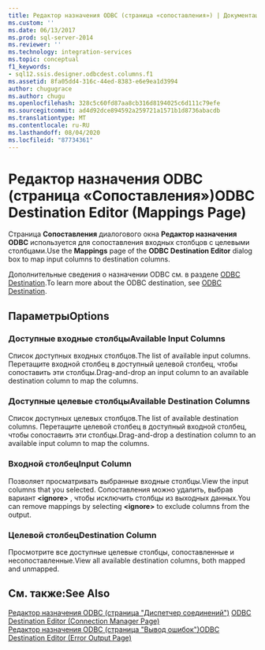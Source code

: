 ```yaml
---
title: Редактор назначения ODBC (страница «сопоставления») | Документация Майкрософт
ms.custom: ''
ms.date: 06/13/2017
ms.prod: sql-server-2014
ms.reviewer: ''
ms.technology: integration-services
ms.topic: conceptual
f1_keywords:
- sql12.ssis.designer.odbcdest.columns.f1
ms.assetid: 8fa05dd4-316c-44ed-8383-e6e9ea1d3994
author: chugugrace
ms.author: chugu
ms.openlocfilehash: 328c5c60fd87aa8cb316d8194025c6d111c79efe
ms.sourcegitcommit: ad4d92dce894592a259721a1571b1d8736abacdb
ms.translationtype: MT
ms.contentlocale: ru-RU
ms.lasthandoff: 08/04/2020
ms.locfileid: "87734361"
---
```

# <a name="odbc-destination-editor-mappings-page"></a><span data-ttu-id="4cdce-102">Редактор назначения ODBC (страница «Сопоставления»)</span><span class="sxs-lookup"><span data-stu-id="4cdce-102">ODBC Destination Editor (Mappings Page)</span></span>
  <span data-ttu-id="4cdce-103">Страница **Сопоставления** диалогового окна **Редактор назначения ODBC** используется для сопоставления входных столбцов с целевыми столбцами.</span><span class="sxs-lookup"><span data-stu-id="4cdce-103">Use the **Mappings** page of the **ODBC Destination Editor** dialog box to map input columns to destination columns.</span></span>  
  
 <span data-ttu-id="4cdce-104">Дополнительные сведения о назначении ODBC см. в разделе [ODBC Destination](data-flow/odbc-destination.md).</span><span class="sxs-lookup"><span data-stu-id="4cdce-104">To learn more about the ODBC destination, see [ODBC Destination](data-flow/odbc-destination.md).</span></span>  
  
## <a name="options"></a><span data-ttu-id="4cdce-105">Параметры</span><span class="sxs-lookup"><span data-stu-id="4cdce-105">Options</span></span>  
  
### <a name="available-input-columns"></a><span data-ttu-id="4cdce-106">Доступные входные столбцы</span><span class="sxs-lookup"><span data-stu-id="4cdce-106">Available Input Columns</span></span>  
 <span data-ttu-id="4cdce-107">Список доступных входных столбцов.</span><span class="sxs-lookup"><span data-stu-id="4cdce-107">The list of available input columns.</span></span> <span data-ttu-id="4cdce-108">Перетащите входной столбец в доступный целевой столбец, чтобы сопоставить эти столбцы.</span><span class="sxs-lookup"><span data-stu-id="4cdce-108">Drag-and-drop an input column to an available destination column to map the columns.</span></span>  
  
### <a name="available-destination-columns"></a><span data-ttu-id="4cdce-109">Доступные целевые столбцы</span><span class="sxs-lookup"><span data-stu-id="4cdce-109">Available Destination Columns</span></span>  
 <span data-ttu-id="4cdce-110">Список доступных целевых столбцов.</span><span class="sxs-lookup"><span data-stu-id="4cdce-110">The list of available destination columns.</span></span> <span data-ttu-id="4cdce-111">Перетащите целевой столбец в доступный входной столбец, чтобы сопоставить эти столбцы.</span><span class="sxs-lookup"><span data-stu-id="4cdce-111">Drag-and-drop a destination column to an available input column to map the columns.</span></span>  
  
### <a name="input-column"></a><span data-ttu-id="4cdce-112">Входной столбец</span><span class="sxs-lookup"><span data-stu-id="4cdce-112">Input Column</span></span>  
 <span data-ttu-id="4cdce-113">Позволяет просматривать выбранные входные столбцы.</span><span class="sxs-lookup"><span data-stu-id="4cdce-113">View the input columns that you selected.</span></span> <span data-ttu-id="4cdce-114">Сопоставления можно удалить, выбрав вариант **\<ignore>** , чтобы исключить столбцы из выходных данных.</span><span class="sxs-lookup"><span data-stu-id="4cdce-114">You can remove mappings by selecting **\<ignore>** to exclude columns from the output.</span></span>  
  
### <a name="destination-column"></a><span data-ttu-id="4cdce-115">Целевой столбец</span><span class="sxs-lookup"><span data-stu-id="4cdce-115">Destination Column</span></span>  
 <span data-ttu-id="4cdce-116">Просмотрите все доступные целевые столбцы, сопоставленные и несопоставленные.</span><span class="sxs-lookup"><span data-stu-id="4cdce-116">View all available destination columns, both mapped and unmapped.</span></span>  
  
## <a name="see-also"></a><span data-ttu-id="4cdce-117">См. также:</span><span class="sxs-lookup"><span data-stu-id="4cdce-117">See Also</span></span>  
 <span data-ttu-id="4cdce-118">[Редактор назначения ODBC &#40;страница "Диспетчер соединений"&#41;](../../2014/integration-services/odbc-destination-editor-connection-manager-page.md) </span><span class="sxs-lookup"><span data-stu-id="4cdce-118">[ODBC Destination Editor &#40;Connection Manager Page&#41;](../../2014/integration-services/odbc-destination-editor-connection-manager-page.md) </span></span>  
 [<span data-ttu-id="4cdce-119">Редактор назначения ODBC (страница "Вывод ошибок")</span><span class="sxs-lookup"><span data-stu-id="4cdce-119">ODBC Destination Editor &#40;Error Output Page&#41;</span></span>](../../2014/integration-services/odbc-destination-editor-error-output-page.md)  
  
  
